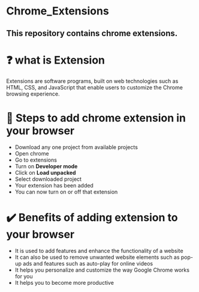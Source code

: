 # Chrome_Extensions

## This repository contains chrome extensions. 

# ❓ what is Extension
Extensions are software programs, built on web technologies such as HTML, CSS, and JavaScript that enable users to customize the Chrome browsing experience.

# 📝 Steps to add chrome extension in your browser
- Download any one project from available projects
- Open chrome
- Go to extensions
- Turn on **Developer mode**
- Click on **Load unpacked**
- Select downloaded project
- Your extension has been added
- You can now turn on or off that extension

# ✔️ Benefits of adding extension to your browser
- It is used to add features and enhance the functionality of a website
- It can also be used to remove unwanted website elements such as pop-up ads and features such as auto-play for online videos
- It helps you personalize and customize the way Google Chrome works for you
- It helps you to become more productive
